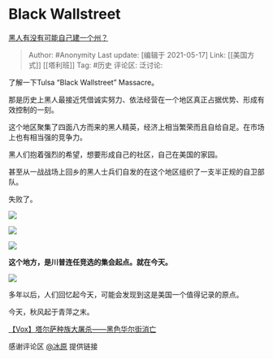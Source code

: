 # Black Wallstreet
[黑人有没有可能自己建一个州？](https://www.zhihu.com/question/399529548/answer/1295127135)

> Author: #Anonymity
> Last update: [编辑于 2021-05-17]
> Link: [[美国方式]] [[塔利班]]
> Tag: #历史
> 评论区:
> 泛讨论:

了解一下Tulsa “Black Wallstreet” Massacre。

那是历史上黑人最接近凭借诚实努力、依法经营在一个地区真正占据优势、形成有效控制的一刻。

这个地区聚集了四面八方而来的黑人精英，经济上相当繁荣而且自给自足。在市场上也有相当强的竞争力。

黑人们抱着强烈的希望，想要形成自己的社区，自己在美国的家园。

甚至从一战战场上回乡的黑人士兵们自发的在这个地区组织了一支半正规的自卫部队。

失败了。

![](https://camo.githubusercontent.com/8c265e968455d43c209bf8f5d354c96b4f07569b32891c06a05fbaa9301dfa6b/68747470733a2f2f706963312e7a68696d672e636f6d2f35302f76322d32323765326562373466383537646337663562343631633865633639666661385f373230772e6a70673f736f757263653d3139343065663563)

![](https://camo.githubusercontent.com/20e9669775aef35bdcedc99f9a55840488c38d764e6d1e28e5bda062df83b7dc/68747470733a2f2f706963312e7a68696d672e636f6d2f35302f76322d65356136373261336430316234333163376466333364303835636139373235335f373230772e6a70673f736f757263653d3139343065663563)

![](https://camo.githubusercontent.com/5b116608b71985ca63f410e435ad83e23e79f80127f0eac86bad410038d68d52/68747470733a2f2f706963312e7a68696d672e636f6d2f35302f76322d38313234333039323635346364346536626539613432646561373230393164365f373230772e6a70673f736f757263653d3139343065663563)

**这个地方，是川普连任竞选的集会起点。就在今天。**

![](https://camo.githubusercontent.com/9e67ec8bce398a3e52f12e242c96c82d8fa1fd275a874202019a751aef997937/68747470733a2f2f706963322e7a68696d672e636f6d2f35302f76322d30363936643761363563353134303162383961306330636662613633346664625f373230772e6a70673f736f757263653d3139343065663563)

多年以后，人们回忆起今天，可能会发现到这是美国一个值得记录的原点。

今天，秋风起于青萍之末。

[【Vox】塔尔萨种族大屠杀——黑色华尔街消亡](https://link.zhihu.com/?target=https%3A//m.bilibili.com/video/BV1yb411b7Ng%3Ft%3D501)

感谢评论区 [@冰原](https://www.zhihu.com/people/a575e230cbbdee1b5c59342e3531834b) 提供链接
